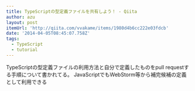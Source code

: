 ```yaml
---
title: TypeScriptの型定義ファイルを共有しよう！ - Qiita
author: azu
layout: post
itemUrl: 'http://qiita.com/vvakame/items/1980d4b6cc222e03fdcb'
date: '2014-04-05T08:45:07.758Z'
tags:
  - TypeScript
  - tutorial
---
```

TypeScriptの型定義ファイルの利用方法と自分で定義したものをpull requestする手順について書かれてる。
JavaScriptでもWebStorm等から補完候補の定義として利用できる
